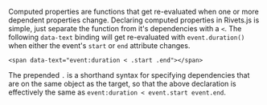 Computed properties are functions that get re-evaluated when one or more dependent properties change. Declaring computed properties in Rivets.js is simple, just separate the function from it's dependencies with a `<`. The following `data-text` binding will get re-evaluated with `event.duration()` when either the event's `start` or `end` attribute changes.

    <span data-text="event:duration < .start .end"></span>

The prepended `.` is a shorthand syntax for specifying dependencies that are on the same object as the target, so that the above declaration is effectively the same as `event:duration < event.start event.end`.
